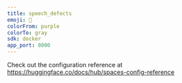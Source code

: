 ```yaml
---
title: speech_defects
emoji: 🐳
colorFrom: purple
colorTo: gray
sdk: docker
app_port: 8000
---
```


Check out the configuration reference at https://huggingface.co/docs/hub/spaces-config-reference
